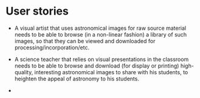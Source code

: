 # User stories

* A visual artist that uses astronomical images for raw source material  needs to be able to browse (in a non-linear fashion) a library of such images, so that they can be viewed and downloaded for processing/incorporation/etc.

* A science teacher that relies on visual presentations in the classroom needs to be able to browse and download (for display or printing) high-quality, interesting astronomical images to share with his students, to heighten the appeal of astronomy to his students. 

*